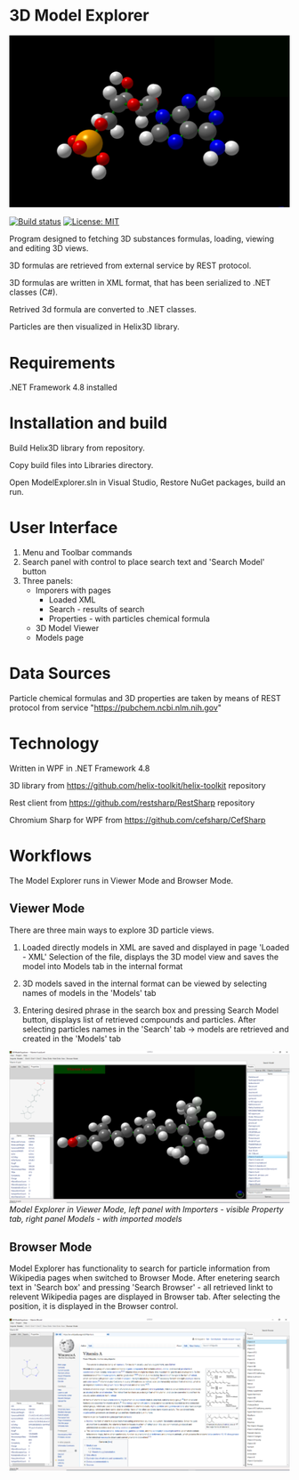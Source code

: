 # 3D Model Explorer

![Main Application Logo](./Resources/3DModelExplorer-logo.png)


[![Build status](https://ci.appveyor.com/api/projects/status/q6ym9afty1nqm1qg?svg=true)](https://ci.appveyor.com/project/VE-2016/3dmodelexplorer)
[![License: MIT](https://img.shields.io/badge/License-MIT-yellow.svg)](https://opensource.org/licenses/MIT)

Program designed to fetching 3D substances formulas, loading, viewing and editing 3D views.

3D formulas are retrieved from external service by REST protocol.

3D formulas are written in XML format, that has been serialized to .NET classes (C#).

Retrived 3d formula are converted to .NET classes.

Particles are then visualized in Helix3D library.

# Requirements

.NET Framework 4.8 installed

# Installation and build

Build Helix3D library from repository.

Copy build files into Libraries directory.

Open ModelExplorer.sln in Visual Studio, Restore NuGet packages, build an run.

# User Interface

1. Menu and Toolbar commands
2. Search panel with control to place search text and 'Search Model' button
3. Three panels:
   * Imporers with pages
     * Loaded XML
     * Search - results of search 
     * Properties - with particles chemical formula
   * 3D Model Viewer
   * Models page
   
# Data Sources

Particle chemical formulas and 3D properties are taken by means of REST protocol from service "https://pubchem.ncbi.nlm.nih.gov"

# Technology

Written in WPF in .NET Framework 4.8

3D library from https://github.com/helix-toolkit/helix-toolkit repository

Rest client from https://github.com/restsharp/RestSharp repository

Chromium Sharp for WPF from https://github.com/cefsharp/CefSharp

# Workflows
The Model Explorer runs in Viewer Mode and Browser Mode.

## Viewer Mode

There are three main ways to explore 3D particle views.

1. Loaded directly models in XML are saved and displayed in page 'Loaded - XML'
Selection of the file, displays the 3D model view and saves the model into Models tab in the internal format

2. 3D models saved in the internal format can be viewed by selecting names of models in the 'Models' tab

3. Entering desired phrase in the search box and pressing Search Model button, displays list of retrieved compounds and particles. 
After selecting particles names in the 'Search' tab -> models are retrieved and created in the 'Models' tab

![Main Application ViewerMode](./Resources/3DModelExplorer.png)*Model Explorer in Viewer Mode, left panel with Importers - visible Property tab, right panel Models - with imported models*


## Browser Mode

Model Explorer has functionality to search for particle information from Wikipedia pages when switched to Browser Mode. After enetering search text in 'Search box' and pressing 'Search Browser' - all retrieved linkt to relevent Wikipedia pages are displayed in Browser tab. After selecting the position, it is displayed in the Browser control.

![Main Application BrowserMode](./Resources/BrowserMode.png)




